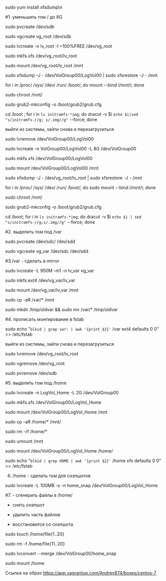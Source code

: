 sudo yum install xfsdump\n

#1. уменьшить том / до 8G

sudo pvcreate /dev/sdb  

sudo vgcreate vg_root /dev/sdb  

sudo lvcreate -n lv_root -l +100%FREE /dev/vg_root  

sudo mkfs.xfs /dev/vg_root/lv_root  

sudo mount /dev/vg_root/lv_root /mnt  

sudo xfsdump -J - /dev/VolGroup00/LogVol00 | sudo xfsrestore -J - /mnt  

for i in /proc/ /sys/ /dev/ /run/ /boot/; do mount --bind $i /mnt/$i; done  

sudo chroot /mnt/  

sudo grub2-mkconfig -o /boot/grub2/grub.cfg  

cd /boot ; for i in `ls initramfs-*img`; do dracut -v $i `echo $i|sed "s/initramfs-//g; s/.img//g"` --force; done  


выйти из системы, зайти снова и перезагрузиться

sudo lvremove /dev/VolGroup00/LogVol00  

sudo lvcreate -n VolGroup00/LogVol00 -L 8G /dev/VolGroup00  

sudo mkfs.xfs /dev/VolGroup00/LogVol00  

sudo mount /dev/VolGroup00/LogVol00  /mnt  

sudo xfsdump -J - /dev/vg_root/lv_root | sudo xfsrestore -J - /mnt  

for i in /proc/ /sys/ /dev/ /run/ /boot/; do sudo mount --bind $i /mnt/$i; done  

sudo chroot /mnt/  

sudo grub2-mkconfig -o /boot/grub2/grub.cfg  

cd /boot; for i in `ls initramfs-*img`; do dracut -v $i `echo $i | sed "s/initramfs-//g;s/.img//g"` --force; done  


#2. выделить том под /var

sudo pvcreate /dev/sdc/ /dev/sdd  

sudo vgcreate vg_var /dev/sdc /dev/sdd  


#3./var - сделать в mirror

sudo lvcreate -L 950M -m1 -n lv_var vg_var  

sudo mkfs.ext4 /dev/vg_var/lv_var  

sudo mount /dev/vg_var/lv_var /mnt  

sudo cp -aR /var/* /mnt  

sudo mkdir /tmp/oldvar && sudo mv /var/* /tmp/oldvar  


#4. прописать монтирование в fstab  

sudo echo "`blkid | grep var: | awk '{print $2}'` /var ext4 defaults 0 0" >> /etc/fstab  


выйти из системы, зайти снова и перезагрузиться

sudo lvremove /dev/vg_root/lv_root  

sudo vgremove /dev/vg_root  

sudo pvremove /dev/sdb  


#5. выделить том под /home

sudo lvcreate -n LogVol_Home -L 2G /dev/VolGroup00  

sudo mkfs.xfs /dev/VolGroup00/LogVol_Home  

sudo mount /dev/VolGroup00/LogVol_Home /mnt  

sudo cp -aR /home/* /mnt/  

 sudo rm -rf /home/*  
 
sudo umount /mnt  

sudo mount /dev/VolGroup00/LogVol_Home /home/  

sudo echo "`blkid | grep HOME | awk '{print $2}'` /home xfs defaults 0 0" >> /etc/fstab

6. /home - сделать том для снэпшотов

sudo lvcreate -L 100MB -s -n home_snap /dev/VolGroup00/LogVol_Home

#7. - сгенерить файлы в /home/

- снять снэпшот  

- удалить часть файлов  

- восстановится со снэпшота  

sudo touch /home/file{1..20}  

sudo rm -f /home/file{11..20}  

sudo lvconvert --merge /dev/VolGroup00/home_snap  

sudo mount /home

Ссылка на образ
https://app.vagrantup.com/Andrey874/boxes/centos-7
